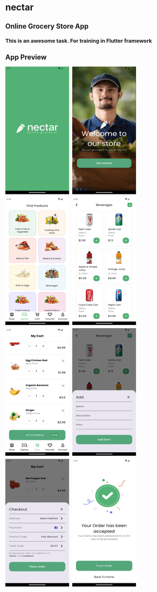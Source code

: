 # nectar

## Online Grocery Store App

### This is an awesome task. For training in Flutter framework

## App Preview

<div style="display: flex; flex-wrap: wrap; gap: 10px;">

<img src="assets/app-preview/splash-screen.png" alt="Splash Screen" height="400" width="200">

<img src="assets/app-preview/onboarding.png" alt="Onboarding" height="400" width="200">

<img src="assets/app-preview/explore.png" alt="Explore" height="400" width="200">

<img src="assets/app-preview/beverages.png" alt="Beverages" height="400" width="200">

<img src="assets/app-preview/my-cart.png" alt="My Cart" height="400" width="200">

<img src="assets/app-preview/add-item.png" alt="Add Item" height="400" width="200">

<img src="assets/app-preview/checkout.png" alt="Checkout" height="400" width="200">

<img src="assets/app-preview/order-accepted.png" alt="Order Accepted" height="400" width="200">

</div>